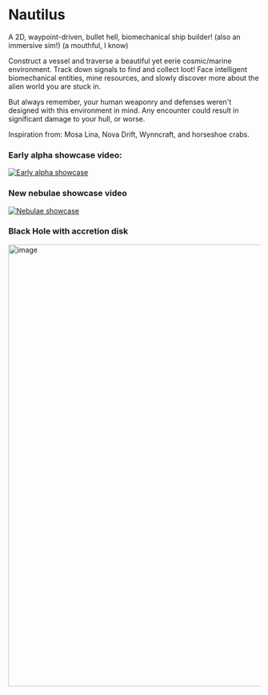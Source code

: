 # Nautilus

A 2D, waypoint-driven, bullet hell, biomechanical ship builder! (also an immersive sim!)
(a mouthful, I know)

Construct a vessel and traverse a beautiful yet eerie cosmic/marine environment. Track down signals to find and collect loot! Face intelligent biomechanical entities, mine resources, and slowly discover more about the alien world you are stuck in.

But always remember, your human weaponry and defenses weren't designed with this environment in mind. Any encounter could result in significant damage to your hull, or worse.

Inspiration from: Mosa Lina, Nova Drift, Wynncraft, and horseshoe crabs.

### Early alpha showcase video:  
[![Early alpha showcase](https://img.youtube.com/vi/aBHwH2TkjDs/0.jpg)](https://www.youtube.com/watch?v=aBHwH2TkjDs)

### New nebulae showcase video
[![Nebulae showcase](https://img.youtube.com/vi/OTiHhaSnmUI/0.jpg)](https://www.youtube.com/watch?v=OTiHhaSnmUI)

### Black Hole with accretion disk
<img width="1783" height="884" alt="image" src="https://github.com/user-attachments/assets/5cb7837e-b03f-40fd-9e46-dcb270eb29b6" />
